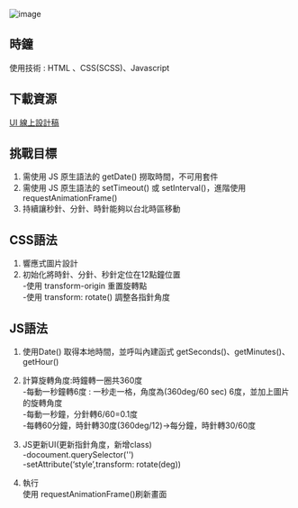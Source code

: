 ![image](https://amyyou.github.io/JS_Dungeon/2F-clock/img/demo.PNG)

## 時鐘
使用技術 : HTML 、CSS(SCSS)、Javascript

## 下載資源
[UI 線上設計稿](https://xd.adobe.com/spec/43be2f02-1d11-4dfb-4e3d-5c4df1df3896-358f/screen/e7b79d5d-37bb-41f7-8ca2-9df3811589e9/)

## 挑戰目標   
1. 需使用 JS 原生語法的 getDate() 撈取時間，不可用套件
2. 需使用 JS 原生語法的 setTimeout() 或 setInterval()，進階使用 requestAnimationFrame()
3. 持續讓秒針、分針、時針能夠以台北時區移動

 
## CSS語法   
1. 響應式圖片設計
2. 初始化將時針、分針、秒針定位在12點鐘位置    
     -使用 transform-origin 重置旋轉點    
     -使用 transform: rotate() 調整各指針角度     


## JS語法    
1. 使用Date() 取得本地時間，並呼叫內建函式 getSeconds()、getMinutes()、getHour()   
2. 計算旋轉角度:時鐘轉一圈共360度    
     -每動一秒鐘轉6度 : 一秒走一格，角度為(360deg/60 sec) 6度，並加上圖片的旋轉角度       
     -每動一秒鐘，分針轉6/60=0.1度     
     -每轉60分鐘，時針轉30度(360deg/12)->每分鐘，時針轉30/60度      


3. JS更新UI(更新指針角度，新增class)    
  -docoument.querySelector('')    
  -setAttribute(‘style’,transform: rotate(deg))   

4. 執行   
   使用 requestAnimationFrame()刷新畫面
